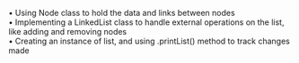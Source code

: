 • Using Node class to hold the data and links between nodes <br>
• Implementing a LinkedList class to handle external operations on the list, like adding and removing nodes <br>
• Creating an instance of list, and using .printList() method to track changes made <br>
